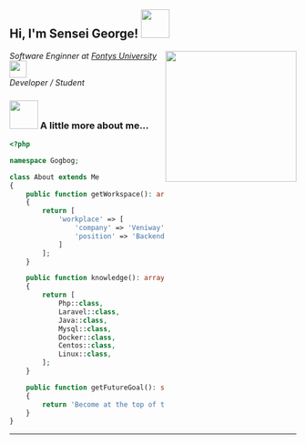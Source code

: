 <h2> Hi, I'm Sensei George! <img src="https://media1.giphy.com/media/3N5r5Ks7vo3f2/giphy.gif" width="50"></h2>
<img align='right' src="https://media4.giphy.com/media/PiQejEf31116URju4V/giphy.gif?cid=ecf05e47l7tqpnkal0ajb1gxtptrm0b8ragkcwh4de3w6qa2&rid=giphy.gif" width="230">
<p><em>Software Enginner at <a href="http://www.unb.br">Fontys University</a><img src="https://media.giphy.com/media/fYSnHlufseco8Fh93Z/giphy.gif" width="30"></br>Developer / Student 
</em></p>


### <img src="https://media1.giphy.com/media/PMExYMdOHKfa6GU32L/giphy.gif" width="50"> A little more about me...  

```php
<?php

namespace Gogbog;

class About extends Me
{
    public function getWorkspace(): array
    {
        return [
            'workplace' => [
                'company' => 'Veniway',
                'position' => 'Backend Developer'         
            ]
        ];
    }

    public function knowledge(): array
    {
        return [
            Php::class,
            Laravel::class,
            Java::class,
            Mysql::class,
            Docker::class,
            Centos::class,
            Linux::class,
        ];
    }

    public function getFutureGoal(): string
    {
        return 'Become at the top of the game';
    }
}
```


---
